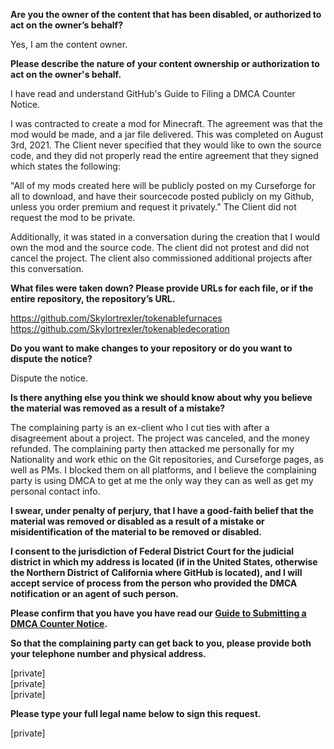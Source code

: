**Are you the owner of the content that has been disabled, or authorized to act on the owner’s behalf?**

Yes, I am the content owner.

**Please describe the nature of your content ownership or authorization to act on the owner's behalf.**

I have read and understand GitHub's Guide to Filing a DMCA Counter Notice.

I was contracted to create a mod for Minecraft. The agreement was that the mod would be made, and a jar file delivered. This was completed on August 3rd, 2021. The Client never specified that they would like to own the source code, and they did not properly read the entire agreement that they signed which states the following:

"All of my mods created here will be publicly posted on my Curseforge for all to download, and have their sourcecode posted publicly on my Github, unless you order premium and request it privately." The Client did not request the mod to be private.

Additionally, it was stated in a conversation during the creation that I would own the mod and the source code. The client did not protest and did not cancel the project. The client also commissioned additional projects after this conversation.

**What files were taken down? Please provide URLs for each file, or if the entire repository, the repository’s URL.**

https://github.com/Skylortrexler/tokenablefurnaces  
https://github.com/Skylortrexler/tokenabledecoration

**Do you want to make changes to your repository or do you want to dispute the notice?**

Dispute the notice.

**Is there anything else you think we should know about why you believe the material was removed as a result of a mistake?**

The complaining party is an ex-client who I cut ties with after a disagreement about a project. The project was canceled, and the money refunded. The complaining party then attacked me personally for my Nationality and work ethic on the Git repositories, and Curseforge pages, as well as PMs. I blocked them on all platforms, and I believe the complaining party is using DMCA to get at me the only way they can as well as get my personal contact info.

**I swear, under penalty of perjury, that I have a good-faith belief that the material was removed or disabled as a result of a mistake or misidentification of the material to be removed or disabled.**

**I consent to the jurisdiction of Federal District Court for the judicial district in which my address is located (if in the United States, otherwise the Northern District of California where GitHub is located), and I will accept service of process from the person who provided the DMCA notification or an agent of such person.**

**Please confirm that you have you have read our <a href="https://docs.github.com/articles/guide-to-submitting-a-dmca-counter-notice">Guide to Submitting a DMCA Counter Notice</a>.**

**So that the complaining party can get back to you, please provide both your telephone number and physical address.**

[private]  
[private]  
[private]

**Please type your full legal name below to sign this request.**

[private]
